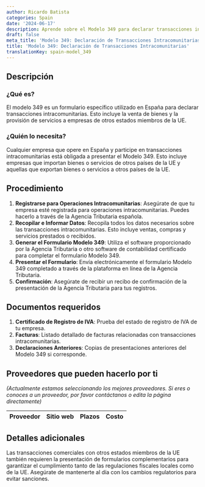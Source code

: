 ```yaml
---
author: Ricardo Batista
categories: Spain
date: '2024-06-17'
description: Aprende sobre el Modelo 349 para declarar transacciones intracomunitarias en España. Proceso, documentos requeridos y quién debe presentarlo.
draft: false
meta_title: 'Modelo 349: Declaración de Transacciones Intracomunitarias'
title: 'Modelo 349: Declaración de Transacciones Intracomunitarias'
translationKey: spain-model_349
---
```



## Descripción
### ¿Qué es?
El modelo 349 es un formulario específico utilizado en España para declarar transacciones intracomunitarias. Esto incluye la venta de bienes y la provisión de servicios a empresas de otros estados miembros de la UE.

### ¿Quién lo necesita?
Cualquier empresa que opere en España y participe en transacciones intracomunitarias está obligada a presentar el Modelo 349. Esto incluye empresas que importan bienes o servicios de otros países de la UE y aquellas que exportan bienes o servicios a otros países de la UE.

## Procedimiento
1. **Registrarse para Operaciones Intracomunitarias**: Asegúrate de que tu empresa esté registrada para operaciones intracomunitarias. Puedes hacerlo a través de la Agencia Tributaria española.
2. **Recopilar e Informar Datos**: Recopila todos los datos necesarios sobre las transacciones intracomunitarias. Esto incluye ventas, compras y servicios prestados o recibidos.
3. **Generar el Formulario Modelo 349**: Utiliza el software proporcionado por la Agencia Tributaria o otro software de contabilidad certificado para completar el formulario Modelo 349.
4. **Presentar el Formulario**: Envía electrónicamente el formulario Modelo 349 completado a través de la plataforma en línea de la Agencia Tributaria.
5. **Confirmación**: Asegúrate de recibir un recibo de confirmación de la presentación de la Agencia Tributaria para tus registros.

## Documentos requeridos
1. **Certificado de Registro de IVA**: Prueba del estado de registro de IVA de tu empresa.
2. **Facturas**: Listado detallado de facturas relacionadas con transacciones intracomunitarias.
3. **Declaraciones Anteriores**: Copias de presentaciones anteriores del Modelo 349 si corresponde.

## Proveedores que pueden hacerlo por ti
_(Actualmente estamos seleccionando los mejores proveedores. Si eres o conoces a un proveedor, por favor contáctanos o edita la página directamente)_

| Proveedor       |     Sitio web    |     Plazos       |      Costo      |
| --------------- | --------------- |  :-------------: | :-------------: |

## Detalles adicionales
Las transacciones comerciales con otros estados miembros de la UE también requieren la presentación de formularios complementarios para garantizar el cumplimiento tanto de las regulaciones fiscales locales como de la UE. Asegúrate de mantenerte al día con los cambios regulatorios para evitar sanciones.